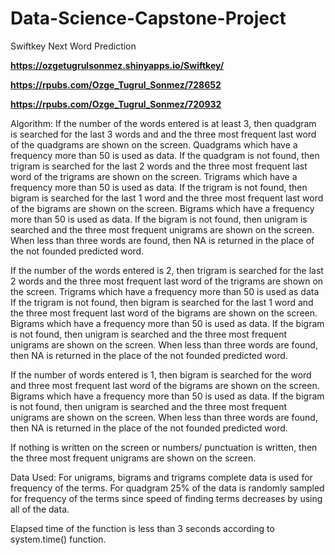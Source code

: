 # Data-Science-Capstone-Project
Swiftkey Next Word Prediction

**https://ozgetugrulsonmez.shinyapps.io/Swiftkey/**

**https://rpubs.com/Ozge_Tugrul_Sonmez/728652**

**https://rpubs.com/Ozge_Tugrul_Sonmez/720932**

Algorithm:
If the number of the words entered is at least 3, then quadgram is searched for the last 3 words and and the three most frequent last word of the quadgrams are shown on the screen. Quadgrams which have a frequency more than 50 is used as data. If the quadgram is not found, then trigram is searched for the last 2 words and the three most frequent last word of the trigrams are shown on the screen. Trigrams which have a frequency more than 50 is used as data. If the trigram is not found, then bigram is searched for the last 1 word and the three most frequent last word of the bigrams are shown on the screen. Bigrams which have a frequency more than 50 is used as data. If the bigram is not found, then unigram is searched and the three most frequent unigrams are shown on the screen. When less than three words are found, then NA is returned in the place of the not founded predicted word.


If the number of the words entered is 2, then trigram is searched for the last 2 words and the three most frequent last word of the trigrams are shown on the screen. Trigrams which have a frequency more than 50 is used as data If the trigram is not found, then bigram is searched for the last 1 word and the three most frequent last word of the bigrams are shown on the screen. Bigrams which have a frequency more than 50 is used as data. If the bigram is not found, then unigram is searched and the three most frequent unigrams are shown on the screen. When less than three words are found, then NA is returned in the place of the not founded predicted word.


If the number of words entered is 1, then bigram is searched for the word and three most frequent last word of the bigrams are shown on the screen. Bigrams which have a frequency more than 50 is used as data. If the bigram is not found, then unigram is searched and the three most frequent unigrams are shown on the screen. When less than three words are found, then NA is returned in the place of the not founded predicted word.


If nothing is written on the screen or numbers/ punctuation is written, then the three most frequent unigrams are shown on the screen.


Data Used:
For unigrams, bigrams and trigrams complete data is used for frequency of the terms. For quadgram 25% of the data is randomly sampled for frequency of the terms since speed of finding terms decreases by using all of the data.


Elapsed time of the function is less than 3 seconds according to system.time() function.
